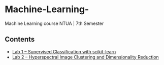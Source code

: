 # Machine-Learning-
Machine Learning course NTUA | 7th Semester

## Contents

- [Lab 1 – Supervised Classification with scikit-learn](./lab1)
- [Lab 2 – Hyperspectral Image Clustering and Dimensionality Reduction](./lab2)

